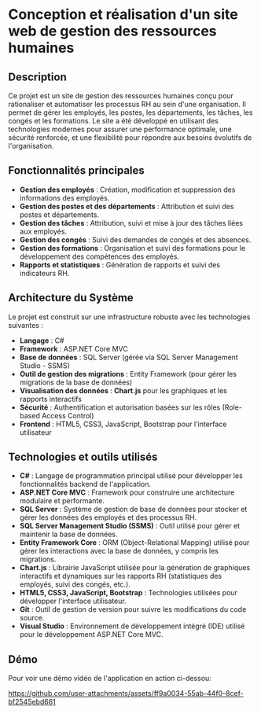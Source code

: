 # Conception et réalisation d'un site web de gestion des ressources humaines

## Description
Ce projet est un site de gestion des ressources humaines conçu pour rationaliser et automatiser les processus RH au sein d'une organisation. Il permet de gérer les employés, les postes, les départements, les tâches, les congés et les formations. Le site a été développé en utilisant des technologies modernes pour assurer une performance optimale, une sécurité renforcée, et une flexibilité pour répondre aux besoins évolutifs de l'organisation.

## Fonctionnalités principales
- **Gestion des employés** : Création, modification et suppression des informations des employés.
- **Gestion des postes et des départements** : Attribution et suivi des postes et départements.
- **Gestion des tâches** : Attribution, suivi et mise à jour des tâches liées aux employés.
- **Gestion des congés** : Suivi des demandes de congés et des absences.
- **Gestion des formations** : Organisation et suivi des formations pour le développement des compétences des employés.
- **Rapports et statistiques** : Génération de rapports et suivi des indicateurs RH.

## Architecture du Système
Le projet est construit sur une infrastructure robuste avec les technologies suivantes :
- **Langage** : C#
- **Framework** : ASP.NET Core MVC
- **Base de données** : SQL Server (gérée via SQL Server Management Studio - SSMS)
- **Outil de gestion des migrations** : Entity Framework (pour gérer les migrations de la base de données)
- **Visualisation des données** : **Chart.js** pour les graphiques et les rapports interactifs
- **Sécurité** : Authentification et autorisation basées sur les rôles (Role-based Access Control)
- **Frontend** : HTML5, CSS3, JavaScript, Bootstrap pour l'interface utilisateur

## Technologies et outils utilisés
- **C#** : Langage de programmation principal utilisé pour développer les fonctionnalités backend de l'application.
- **ASP.NET Core MVC** : Framework pour construire une architecture modulaire et performante.
- **SQL Server** : Système de gestion de base de données pour stocker et gérer les données des employés et des processus RH.
- **SQL Server Management Studio (SSMS)** : Outil utilisé pour gérer et maintenir la base de données.
- **Entity Framework Core** : ORM (Object-Relational Mapping) utilisé pour gérer les interactions avec la base de données, y compris les migrations.
- **Chart.js** : Librairie JavaScript utilisée pour la génération de graphiques interactifs et dynamiques sur les rapports RH (statistiques des employés, suivi des congés, etc.).
- **HTML5, CSS3, JavaScript, Bootstrap** : Technologies utilisées pour développer l'interface utilisateur.
- **Git** : Outil de gestion de version pour suivre les modifications du code source.
- **Visual Studio** : Environnement de développement intégré (IDE) utilisé pour le développement ASP.NET Core MVC.


## Démo

Pour voir une démo vidéo de l'application en action ci-dessou:

https://github.com/user-attachments/assets/ff9a0034-55ab-44f0-8cef-bf2545ebd661

